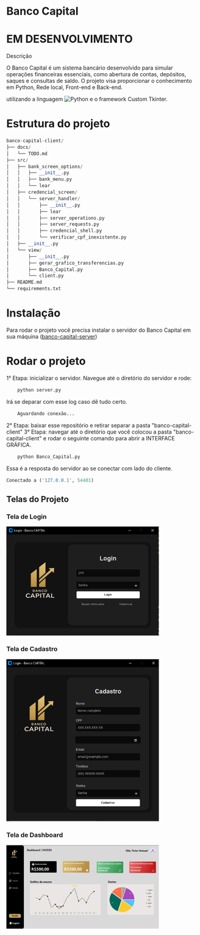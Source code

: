 # Banco Capital
# EM DESENVOLVIMENTO
Descrição

<p>O Banco Capital é um sistema bancário desenvolvido para simular operações financeiras essenciais, como abertura de contas, depósitos, saques e consultas de saldo. O projeto visa proporcionar o conhecimento em Python, Rede local, Front-end e Back-end. </p>

utilizando a linguagem  ![Python](https://img.shields.io/badge/python-3670A0?style=for-the-badge&logo=python&logoColor=ffdd54) e o framework Custom Tkinter.

# Estrutura do projeto
```python
banco-capital-client/
├── docs/
│   └── TODO.md
├── src/
│   ├── bank_screen_options/
│   │   ├── __init__.py
│   │   ├── bank_menu.py
│   │   └── lear
│   ├── credencial_screen/
│   │   └── server_handler/
│   │       ├── __init__.py
│   │       ├── lear
│   │       ├── server_operations.py
│   │       ├── server_requests.py
│   │       ├── credencial_shell.py
│   │       └── verificar_cpf_inexistente.py
│   ├── __init__.py
│   └── view/
│       ├── __init__.py
│       ├── gerar_grafico_transferencias.py
│       ├── Banco_Capital.py
│       └── client.py
├── README.md
└── requirements.txt


```

# Instalação
Para rodar o projeto você precisa instalar o servidor do Banco Capital em sua máquina ([banco-capital-server](https://github.com/vitao-al/banco-capital-server.git))
# Rodar o projeto
1° Etapa: inicializar o servidor. Navegue até o diretório do servidor e rode:
```python
    python server.py

```
Irá se deparar com esse log caso dê tudo certo.

```bash
    Aguardando conexão...
```
2° Etapa: baixar esse repositório e retirar separar a pasta "banco-capital-client"
3° Etapa: navegar até o diretório que você colocou a pasta "banco-capital-client" e rodar o seguinte comando para abrir a INTERFACE GRÁFICA.
```python
    python Banco_Capital.py

```
Essa é a resposta do servidor ao se conectar com lado do cliente.
```python
Conectado a ('127.0.0.1', 54401)

```
## Telas do Projeto

<h3>Tela de Login</h3>
<img src="assets-readme/login.png" width="400" heigth="100">

<h3>Tela de Cadastro</h3>
<img src="assets-readme/cadastro.jpg" width="400" heigth="100">

<h3>Tela de Dashboard</h3>
<img src="assets-readme/dashboard.jpg" width="400" heigth="100">

